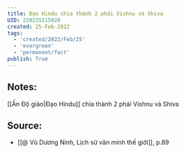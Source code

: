 ```yaml
---
title: Đạo Hindu chia thành 2 phái Vishnu và Shiva
UID: 220225215928
created: 25-Feb-2022
tags:
  - 'created/2022/Feb/25'
  - 'evergreen'
  - 'permanent/fact'
publish: True
---
```

## Notes:
[[Ấn Độ giáo|Đạo Hindu]] chia thành 2 phái Vishnu và Shiva

## Source:
- [[@ Vũ Dương Ninh, Lịch sử văn minh thế giới]], p.89




